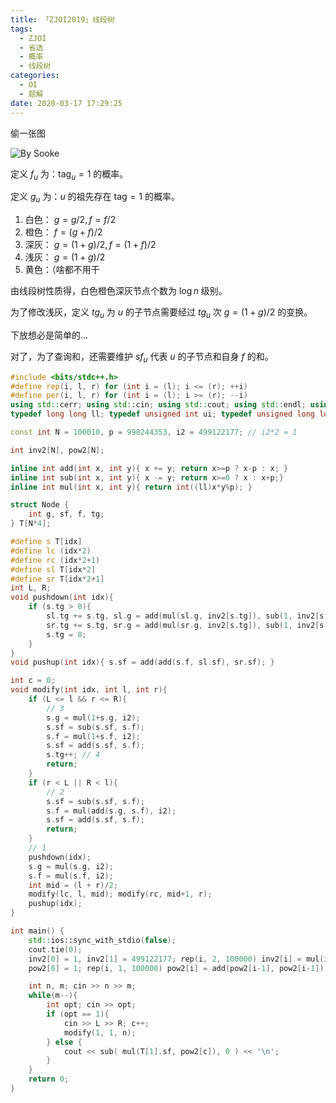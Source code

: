 ```yaml
---
title: 「ZJOI2019」线段树
tags:
  - ZJOI
  - 省选
  - 概率
  - 线段树
categories:
  - OI
  - 题解
date: 2020-03-17 17:29:25
---
```


偷一张图

![By Sooke](https://i.loli.net/2019/04/02/5ca2b0fce8b8c.png)

定义 $f_u$ 为：$\mathrm{tag}_u = 1$ 的概率。

定义 $g_u$ 为：$u$ 的祖先存在 $\mathrm{tag} = 1$ 的概率。

1. 白色： $g=g/2,f=f/2$
2. 橙色： $f=(g+f)/2$
3. 深灰： $g=(1+g)/2,f=(1+f)/2$
4. 浅灰： $g=(1+g)/2$
5. 黄色：（啥都不用干

<!-- more -->

由线段树性质得，白色橙色深灰节点个数为 $\log n$ 级别。

为了修改浅灰，定义 $tg_u$ 为 $u$ 的子节点需要经过 $tg_u$ 次 $g=(1+g)/2$ 的变换。

下放想必是简单的...

对了，为了查询和，还需要维护 $sf_u$ 代表 $u$ 的子节点和自身 $f$ 的和。

```cpp
#include <bits/stdc++.h>
#define rep(i, l, r) for (int i = (l); i <= (r); ++i)
#define per(i, l, r) for (int i = (l); i >= (r); --i)
using std::cerr; using std::cin; using std::cout; using std::endl; using std::make_pair; using std::pair;
typedef long long ll; typedef unsigned int ui; typedef unsigned long long ull; typedef pair<int, int> pii; 

const int N = 100010, p = 998244353, i2 = 499122177; // i2*2 = 1

int inv2[N], pow2[N];

inline int add(int x, int y){ x += y; return x>=p ? x-p : x; }
inline int sub(int x, int y){ x -= y; return x>=0 ? x : x+p;}
inline int mul(int x, int y){ return int((ll)x*y%p); }

struct Node {
    int g, sf, f, tg;
} T[N*4];

#define s T[idx]
#define lc (idx*2)
#define rc (idx*2+1)
#define sl T[idx*2]
#define sr T[idx*2+1]
int L, R;
void pushdown(int idx){
    if (s.tg > 0){
        sl.tg += s.tg, sl.g = add(mul(sl.g, inv2[s.tg]), sub(1, inv2[s.tg]));
        sr.tg += s.tg, sr.g = add(mul(sr.g, inv2[s.tg]), sub(1, inv2[s.tg]));
        s.tg = 0;
    }
}
void pushup(int idx){ s.sf = add(add(s.f, sl.sf), sr.sf); }

int c = 0;
void modify(int idx, int l, int r){
    if (L <= l && r <= R){
        // 3
        s.g = mul(1+s.g, i2);
        s.sf = sub(s.sf, s.f);
        s.f = mul(1+s.f, i2);
        s.sf = add(s.sf, s.f);
        s.tg++; // 4
        return;
    }
    if (r < L || R < l){
        // 2
        s.sf = sub(s.sf, s.f);
        s.f = mul(add(s.g, s.f), i2);
        s.sf = add(s.sf, s.f);
        return;
    }
    // 1
    pushdown(idx);
    s.g = mul(s.g, i2);
    s.f = mul(s.f, i2);
    int mid = (l + r)/2;
    modify(lc, l, mid); modify(rc, mid+1, r);
    pushup(idx);
}

int main() {
    std::ios::sync_with_stdio(false);
    cout.tie(0);
    inv2[0] = 1, inv2[1] = 499122177; rep(i, 2, 100000) inv2[i] = mul(inv2[i-1], inv2[1]);
    pow2[0] = 1; rep(i, 1, 100000) pow2[i] = add(pow2[i-1], pow2[i-1]);

    int n, m; cin >> n >> m;
    while(m--){
        int opt; cin >> opt;
        if (opt == 1){
            cin >> L >> R; c++;
            modify(1, 1, n);
        } else {
            cout << sub( mul(T[1].sf, pow2[c]), 0 ) << '\n';
        }
    }
    return 0;
}
```

